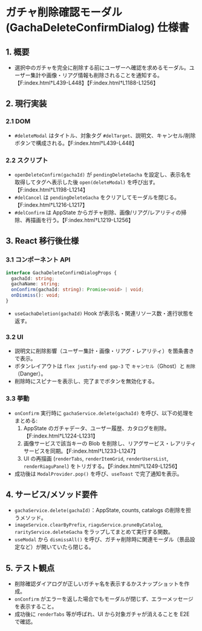 # ガチャ削除確認モーダル (GachaDeleteConfirmDialog) 仕様書

## 1. 概要
- 選択中のガチャを完全に削除する前にユーザーへ確認を求めるモーダル。ユーザー集計や画像・リアグ情報も削除されることを通知する。【F:index.html†L439-L448】【F:index.html†L1188-L1256】

## 2. 現行実装
### 2.1 DOM
- `#deleteModal` はタイトル、対象タグ `#delTarget`、説明文、キャンセル/削除ボタンで構成される。【F:index.html†L439-L448】

### 2.2 スクリプト
- `openDeleteConfirm(gachaId)` が `pendingDeleteGacha` を設定し、表示名を取得してタグへ表示した後 `open(deleteModal)` を呼び出す。【F:index.html†L1198-L1214】
- `#delCancel` は `pendingDeleteGacha` をクリアしてモーダルを閉じる。【F:index.html†L1216-L1217】
- `#delConfirm` は AppState からガチャ削除、画像/リアグ/レアリティの掃除、再描画を行う。【F:index.html†L1219-L1256】

## 3. React 移行後仕様
### 3.1 コンポーネント API
```ts
interface GachaDeleteConfirmDialogProps {
  gachaId: string;
  gachaName: string;
  onConfirm(gachaId: string): Promise<void> | void;
  onDismiss(): void;
}
```
- `useGachaDeletion(gachaId)` Hook が表示名・関連リソース数・進行状態を返す。

### 3.2 UI
- 説明文に削除影響（ユーザー集計・画像・リアグ・レアリティ）を箇条書きで表示。
- ボタンレイアウトは `flex justify-end gap-3` で `キャンセル`（Ghost）と `削除`（Danger）。
- 削除時にスピナーを表示し、完了までボタンを無効化する。

### 3.3 挙動
- `onConfirm` 実行時に `gachaService.delete(gachaId)` を呼び、以下の処理をまとめる:
  1. AppState のガチャデータ、ユーザー履歴、カタログを削除。【F:index.html†L1224-L1231】
  2. 画像サービスで該当キーの Blob を削除し、リアグサービス・レアリティサービスを同期。【F:index.html†L1233-L1247】
  3. UI の再描画 (`renderTabs`, `renderItemGrid`, `renderUsersList`, `renderRiaguPanel`) をトリガする。【F:index.html†L1249-L1256】
- 成功後は `ModalProvider.pop()` を呼び、`useToast` で完了通知を表示。

## 4. サービス/メソッド要件
- `gachaService.delete(gachaId)`：AppState, counts, catalogs の削除を担うメソッド。
- `imageService.clearByPrefix`, `riaguService.pruneByCatalog`, `rarityService.deleteGacha` をラップしてまとめて実行する関数。
- `useModal` から `dismissAll()` を呼び、ガチャ削除時に関連モーダル（景品設定など）が開いていたら閉じる。

## 5. テスト観点
- 削除確認ダイアログが正しいガチャ名を表示するかスナップショットを作成。
- `onConfirm` がエラーを返した場合でもモーダルが閉じず、エラーメッセージを表示すること。
- 成功後に `renderTabs` 等が呼ばれ、UI から対象ガチャが消えることを E2E で確認。
